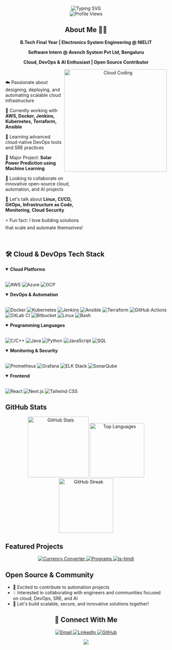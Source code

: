 <div align="center">
<!--   <img width="100%" height="50%" src="https://images.unsplash.com/photo-1506744038136-46273834b3fb?fit=crop&w=1200&q=80" alt="Cloud Banner"/> -->
  <br>
  <img src="https://readme-typing-svg.herokuapp.com?font=Fira+Code&duration=3500&pause=1200&color=00B4D8&center=true&vCenter=true&multiline=true&width=700&height=90&lines=Welcome+to+My+GitHub+Profile+%F0%9F%8C%90;Cloud+Engineer+Aspirant+%7C+Open+Source+Contributor;Building+Reliable+Cloud+Solutions+with+DevOps+%26+AI" alt="Typing SVG" />
</div>

<div align="center">
  <img src="https://komarev.com/ghpvc/?username=imabhi165&label=Profile%20Views&color=00B4D8&style=flat" alt="Profile Views" />
</div>

<h2 align="center">About Me 👨‍💻</h2>

<div align="center">
  <p><strong>B.Tech Final Year | Electronics System Engineering @ NIELIT</strong></p>
  <p><strong>Software Intern @ Avench System Pvt Ltd, Bengaluru</strong></p>
  <p><strong>Cloud, DevOps & AI Enthusiast | Open Source Contributor</strong></p>
</div>

<div align="center">
  <img align="right" alt="Cloud Coding" width="320" src="https://cdn.dribbble.com/users/1162077/screenshots/3848914/programmer.gif">
</div>

<br>

<div align="left" style="width: 50%;">
  <p>☁️ Passionate about designing, deploying, and automating scalable cloud infrastructure</p>
  <p>🔭 Currently working with <strong>AWS, Docker, Jenkins, Kubernetes, Terraform, Ansible</strong></p>
  <p>🌱 Learning advanced cloud-native DevOps tools and SRE practices</p>
  <p>🚀 Major Project: <strong>Solar Power Prediction using Machine Learning</strong></p>
  <p>🤝 Looking to collaborate on innovative open-source cloud, automation, and AI projects</p>
  <p>💬 Let's talk about <strong>Linux, CI/CD, GitOps, Infrastructure as Code, Monitoring, Cloud Security</strong></p>
  <p>⚡ Fun fact: I love building solutions that scale and automate themselves!</p>
</div>

<br clear="both">

## 🛠️ Cloud & DevOps Tech Stack

<details open>
<summary><strong>Cloud Platforms</strong></summary>
<br>

![AWS](https://img.shields.io/badge/AWS-232F3E?style=for-the-badge&logo=amazon-aws&logoColor=white)
![Azure](https://img.shields.io/badge/Azure-0078D4?style=for-the-badge&logo=microsoft-azure&logoColor=white)
![GCP](https://img.shields.io/badge/GCP-4285F4?style=for-the-badge&logo=google-cloud&logoColor=white)

</details>

<details open>
<summary><strong>DevOps & Automation</strong></summary>
<br>

![Docker](https://img.shields.io/badge/Docker-2496ED?style=for-the-badge&logo=docker&logoColor=white)
![Kubernetes](https://img.shields.io/badge/Kubernetes-326CE5?style=for-the-badge&logo=kubernetes&logoColor=white)
![Jenkins](https://img.shields.io/badge/Jenkins-D24939?style=for-the-badge&logo=jenkins&logoColor=white)
![Ansible](https://img.shields.io/badge/Ansible-EE0000?style=for-the-badge&logo=ansible&logoColor=white)
![Terraform](https://img.shields.io/badge/Terraform-623CE4?style=for-the-badge&logo=terraform&logoColor=white)
![GitHub Actions](https://img.shields.io/badge/GitHub_Actions-2088FF?style=for-the-badge&logo=github-actions&logoColor=white)
![GitLab CI](https://img.shields.io/badge/GitLab-330F63?style=for-the-badge&logo=gitlab&logoColor=white)
![Bitbucket](https://img.shields.io/badge/Bitbucket-0052CC?style=for-the-badge&logo=bitbucket&logoColor=white)
![Linux](https://img.shields.io/badge/Linux-FCC624?style=for-the-badge&logo=linux&logoColor=black)
![Bash](https://img.shields.io/badge/Bash-4EAA25?style=for-the-badge&logo=gnu-bash&logoColor=white)

</details>

<details open>
<summary><strong>Programming Languages</strong></summary>
<br>

![C/C++](https://img.shields.io/badge/C%2FC++-00599C?style=for-the-badge&logo=c&logoColor=white)
![Java](https://img.shields.io/badge/Java-ED8B00?style=for-the-badge&logo=java&logoColor=white)
![Python](https://img.shields.io/badge/Python-3776AB?style=for-the-badge&logo=python&logoColor=white)
![JavaScript](https://img.shields.io/badge/JavaScript-F7DF1E?style=for-the-badge&logo=javascript&logoColor=black)
![SQL](https://img.shields.io/badge/PostgreSQL-316192?style=for-the-badge&logo=postgresql&logoColor=white)

</details>

<details open>
<summary><strong>Monitoring & Security</strong></summary>
<br>

![Prometheus](https://img.shields.io/badge/Prometheus-E6522C?style=for-the-badge&logo=prometheus&logoColor=white)
![Grafana](https://img.shields.io/badge/Grafana-F46800?style=for-the-badge&logo=grafana&logoColor=white)
![ELK Stack](https://img.shields.io/badge/ELK-005571?style=for-the-badge&logo=elastic-stack&logoColor=white)
![SonarQube](https://img.shields.io/badge/SonarQube-4E9BCD?style=for-the-badge&logo=sonarqube&logoColor=white)

</details>

<details open>
<summary><strong>Frontend</strong></summary>
<br>

![React](https://img.shields.io/badge/React-20232A?style=for-the-badge&logo=react&logoColor=61DAFB)
![Next.js](https://img.shields.io/badge/Next.js-000000?style=for-the-badge&logo=nextdotjs&logoColor=white)
![Tailwind CSS](https://img.shields.io/badge/Tailwind_CSS-38B2AC?style=for-the-badge&logo=tailwind-css&logoColor=white)

</details>

## GitHub Stats

<div align="center">
 <img src="https://github-profile-summary-cards.vercel.app/api/cards/profile-details?username=imabhi165&show_icons=true&theme=tokyonight&hide_border=true&count_private=true" alt="GitHub Stats" height="190"/>
  <img src="https://github-readme-stats.vercel.app/api/top-langs/?username=imabhi165&layout=compact&theme=tokyonight&hide_border=true" alt="Top Languages" height="170"/>
  <img src="https://github-readme-streak-stats-eight.vercel.app?user=imabhi165&theme=tokyonight&hide_border=true" alt="GitHub Streak" height="170"/>
</div>

## Featured Projects

<div align="center">

  <!-- Currency Converter -->
  <a href="https://github.com/imabhi165/Currency-Converter">
    <img src="https://github-readme-stats.vercel.app/api/pin/?username=imabhi165&repo=Currency-Converter&theme=tokyonight&hide_border=true" alt="Currency Converter" />
  </a>
  
  <!-- Programs -->
  <a href="https://github.com/imabhi165/Programs">
    <img src="https://github-readme-stats.vercel.app/api/pin/?username=imabhi165&repo=Programs&theme=tokyonight&hide_border=true" alt="Programs" />
  </a>

  <!-- js-hindi -->
  <a href="https://github.com/imabhi165/js-hindi">
    <img src="https://github-readme-stats.vercel.app/api/pin/?username=imabhi165&repo=js-hindi&theme=tokyonight&hide_border=true" alt="js-hindi" />
  </a>

</div>

##  Open Source & Community

- 🌟 Excited to contribute to automation projects
- 💡 Interested in collaborating with engineers and communities focused on cloud, DevOps, SRE, and AI
- 🤗 Let's build scalable, secure, and innovative solutions together!

<h2 align="center">🤝 Connect With Me</h2>

<p align="center">
  <a href="mailto:imabhi165@gmail.com" target="_blank">
    <img src="https://img.shields.io/badge/Gmail-D14836?style=for-the-badge&logo=gmail&logoColor=white" alt="Email" />
  </a>
  <a href="https://www.linkedin.com/in/imabhi165/" target="_blank">
    <img src="https://img.shields.io/badge/LinkedIn-%230077B5.svg?&style=for-the-badge&logo=linkedin&logoColor=white" alt="LinkedIn" />
  </a>
  <a href="https://github.com/imabhi165" target="_blank">
    <img src="https://img.shields.io/badge/GitHub-%23181717.svg?&style=for-the-badge&logo=github&logoColor=white" alt="GitHub" />
  </a>
</p>

<div align="center">
  <img src="https://capsule-render.vercel.app/api?type=waving&color=gradient&height=100&section=footer"/>
</div>
